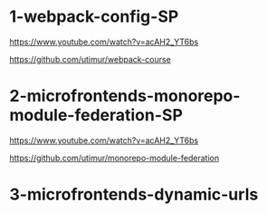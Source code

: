 # 1-webpack-config-SP

https://www.youtube.com/watch?v=acAH2_YT6bs

https://github.com/utimur/webpack-course

# 2-microfrontends-monorepo-module-federation-SP

https://www.youtube.com/watch?v=acAH2_YT6bs

https://github.com/utimur/monorepo-module-federation

# 3-microfrontends-dynamic-urls
